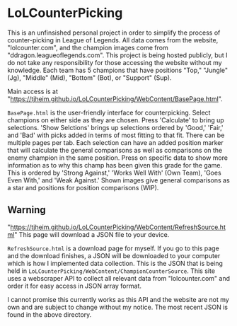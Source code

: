 # LoLCounterPicking
This is an unfinsished personal project in order to simplify the process of counter-picking in League of Legends. 
All data comes from the website, "lolcounter.com", and the champion images come from "ddragon.leagueoflegends.com".
This project is being hosted publicly, but I do not take any responsibility for those accessing the website without my knowledge. Each team has 5 champions that have positions "Top," "Jungle" (Jg), "Middle" (Mid), "Bottom" (Bot), or "Support" (Sup).

Main access is at "https://tjheim.github.io/LoLCounterPicking/WebContent/BasePage.html".

`BasePage.html` is the user-friendly interface for counterpicking. Select champions on either side as they are chosen. Press 'Calculate' to bring up selections. 'Show Selctions' brings up selections ordered by 'Good,' 'Fair,' and 'Bad' with picks added in terms of most fitting to that fit. There can be multiple pages per tab. Each selection can have an added position marker that will calculate the general comparisons as well as comparisons on the enemy champion in the same position. Press on specific data to show more information as to why this champ has been given this grade for the game. This is ordered by 'Strong Against,' 'Works Well With' (Own Team), 'Goes Even With,' and 'Weak Against.' Shown images give general comparisons as a star and positions for position comparisons (WIP).

## Warning
"https://tjheim.github.io/LoLCounterPicking/WebContent/RefreshSource.html" This page will download a JSON file to your device.

`RefreshSource.html` is a download page for myself. If you go to this page and the download finishes, a JSON will be downloaded to your computer which is how I implemented data collection. This is the JSON that is being held in `LoLCounterPicking/WebContent/ChampionCounterSource`. This site uses a webscraper API to collect all relevant data from "lolcounter.com" and order it for easy access in JSON array format.

I cannot promise this currently works as this API and the website are not my own and are subject to change without my notice. The most recent JSON is found in the above directory.
